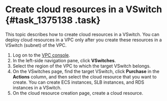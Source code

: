 # Create cloud resources in a VSwitch {#task_1375138 .task}

This topic describes how to create cloud resources in a VSwitch. You can deploy cloud resources in a VPC only after you create these resources in a VSwitch \(subnet\) of the VPC.

1.  Log on to the [VPC console](https://partners-intl.console.aliyun.com/#/vpc).
2.  In the left-side navigation pane, click **VSwitches**.
3.  Select the region of the VPC to which the target VSwitch belongs.
4.  On the VSwitches page, find the target VSwitch, click **Purchase** in the **Actions** column, and then select the cloud resource that you want to create. You can create ECS instances, SLB instances, and RDS instances in a VSwitch.
5.  On the cloud resource creation page, create a cloud resource.


